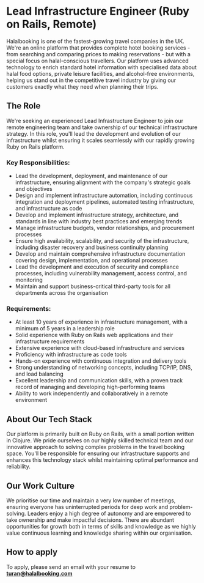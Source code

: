 # **Lead Infrastructure Engineer (Ruby on Rails, Remote)**

Halalbooking is one of the fastest-growing travel companies in the UK. We're an online platform that provides complete hotel booking services - from searching and comparing prices to making reservations - but with a special focus on halal-conscious travellers. Our platform uses advanced technology to enrich standard hotel information with specialised data about halal food options, private leisure facilities, and alcohol-free environments, helping us stand out in the competitive travel industry by giving our customers exactly what they need when planning their trips.

## **The Role**

We're seeking an experienced Lead Infrastructure Engineer to join our remote engineering team and take ownership of our technical infrastructure strategy. In this role, you'll lead the development and evolution of our infrastructure whilst ensuring it scales seamlessly with our rapidly growing Ruby on Rails platform.

### **Key Responsibilities:**

* Lead the development, deployment, and maintenance of our infrastructure, ensuring alignment with the company's strategic goals and objectives
* Design and implement infrastructure automation, including continuous integration and deployment pipelines, automated testing infrastructure, and infrastructure as code
* Develop and implement infrastructure strategy, architecture, and standards in line with industry best practices and emerging trends
* Manage infrastructure budgets, vendor relationships, and procurement processes
* Ensure high availability, scalability, and security of the infrastructure, including disaster recovery and business continuity planning
* Develop and maintain comprehensive infrastructure documentation covering design, implementation, and operational processes
* Lead the development and execution of security and compliance processes, including vulnerability management, access control, and monitoring
* Maintain and support business-critical third-party tools for all departments across the organisation

### **Requirements:**

* At least 10 years of experience in infrastructure management, with a minimum of 5 years in a leadership role
* Solid experience with Ruby on Rails web applications and their infrastructure requirements
* Extensive experience with cloud-based infrastructure and services
* Proficiency with infrastructure as code tools
* Hands-on experience with continuous integration and delivery tools
* Strong understanding of networking concepts, including TCP/IP, DNS, and load balancing
* Excellent leadership and communication skills, with a proven track record of managing and developing high-performing teams
* Ability to work independently and collaboratively in a remote environment

## **About Our Tech Stack**

Our platform is primarily built on Ruby on Rails, with a small portion written in Clojure. We pride ourselves on our highly skilled technical team and our innovative approach to solving complex problems in the travel booking space. You'll be responsible for ensuring our infrastructure supports and enhances this technology stack whilst maintaining optimal performance and reliability.

## **Our Work Culture**

We prioritise our time and maintain a very low number of meetings, ensuring everyone has uninterrupted periods for deep work and problem-solving. Leaders enjoy a high degree of autonomy and are empowered to take ownership and make impactful decisions. There are abundant opportunities for growth both in terms of skills and knowledge as we highly value continuous learning and knowledge sharing within our organisation.

## How to apply

To apply, please send an email with your resume to **turan@halalbooking.com**
